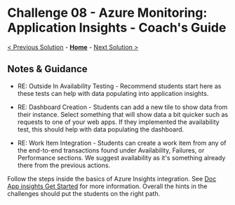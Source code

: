 # Challenge 08 - Azure Monitoring: Application Insights - Coach's Guide 

[< Previous Solution](./Solution-07.md) - **[Home](./README.md)** - [Next Solution >](./Solution-09.md)

## Notes & Guidance

- RE: Outside In Availability Testing - Recommend students start here as these tests can help with data populating into application insights.

- RE: Dashboard Creation - Students can add a new tile to show data from their instance.  Select something that will show data a bit quicker such as requests to one of your web apps.  If they implemented the availability test, this should help with data populating the dashboard.

- RE: Work Item Integration - Students can create a work item from any of the end-to-end transactions found under Availability, Failures, or Performance sections.  We suggest availability as it's something already there from the previous actions.

Follow the steps inside the basics of Azure Insights integration. See [Doc App insights Get Started](https://docs.microsoft.com/en-us/azure/azure-monitor/app/app-insights-overview#get-started) for more information.  Overall the hints in the challenges should put the students on the right path.  

